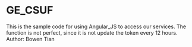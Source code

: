 # GE_CSUF

This is the sample code for using Angular_JS to access our services.
The function is not perfect, since it is not update the token every 12 hours.
Author: Bowen Tian
